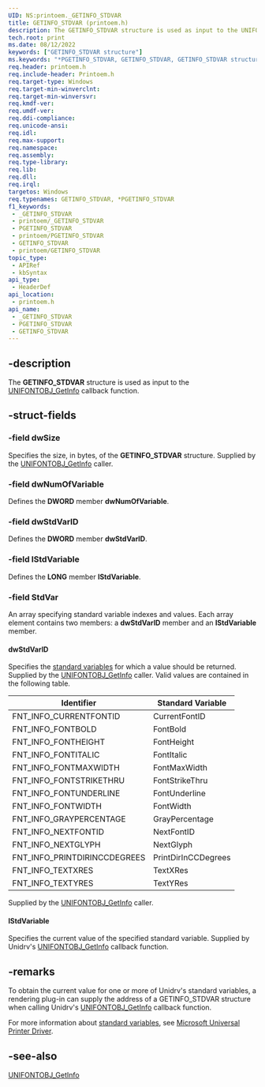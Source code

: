 ```yaml
---
UID: NS:printoem._GETINFO_STDVAR
title: GETINFO_STDVAR (printoem.h)
description: The GETINFO_STDVAR structure is used as input to the UNIFONTOBJ_GetInfo callback function.
tech.root: print
ms.date: 08/12/2022
keywords: ["GETINFO_STDVAR structure"]
ms.keywords: "*PGETINFO_STDVAR, GETINFO_STDVAR, GETINFO_STDVAR structure [Print Devices], PGETINFO_STDVAR, PGETINFO_STDVAR structure pointer [Print Devices], _GETINFO_STDVAR, print.getinfo_stdvar, print_unidrv-pscript_rendering_3a08d48b-215f-4acc-89ef-849a2b826ce7.xml, printoem/GETINFO_STDVAR, printoem/PGETINFO_STDVAR"
req.header: printoem.h
req.include-header: Printoem.h
req.target-type: Windows
req.target-min-winverclnt: 
req.target-min-winversvr: 
req.kmdf-ver: 
req.umdf-ver: 
req.ddi-compliance: 
req.unicode-ansi: 
req.idl: 
req.max-support: 
req.namespace: 
req.assembly: 
req.type-library: 
req.lib: 
req.dll: 
req.irql: 
targetos: Windows
req.typenames: GETINFO_STDVAR, *PGETINFO_STDVAR
f1_keywords:
 - _GETINFO_STDVAR
 - printoem/_GETINFO_STDVAR
 - PGETINFO_STDVAR
 - printoem/PGETINFO_STDVAR
 - GETINFO_STDVAR
 - printoem/GETINFO_STDVAR
topic_type:
 - APIRef
 - kbSyntax
api_type:
 - HeaderDef
api_location:
 - printoem.h
api_name:
 - _GETINFO_STDVAR
 - PGETINFO_STDVAR
 - GETINFO_STDVAR
---
```


## -description

The **GETINFO_STDVAR** structure is used as input to the [UNIFONTOBJ_GetInfo](/windows-hardware/drivers/ddi/printoem/nc-printoem-pfngetinfo) callback function.

## -struct-fields

### -field dwSize

Specifies the size, in bytes, of the **GETINFO_STDVAR** structure. Supplied by the [UNIFONTOBJ_GetInfo](/windows-hardware/drivers/ddi/printoem/nc-printoem-pfngetinfo) caller.

### -field dwNumOfVariable

Defines the **DWORD** member **dwNumOfVariable**.

### -field dwStdVarID

Defines the **DWORD** member **dwStdVarID**.

### -field lStdVariable

Defines the **LONG** member **lStdVariable**.

### -field StdVar

An array specifying standard variable indexes and values. Each array element contains two members: a **dwStdVarID** member and an **lStdVariable** member.

#### dwStdVarID

Specifies the [standard variables](/windows-hardware/drivers/print/standard-variables) for which a value should be returned. Supplied by the [UNIFONTOBJ_GetInfo](/windows-hardware/drivers/ddi/printoem/nc-printoem-pfngetinfo) caller. Valid values are contained in the following table.

| Identifier                   | Standard Variable     |
|------------------------------|-----------------------|
| FNT_INFO_CURRENTFONTID       | CurrentFontID       |
| FNT_INFO_FONTBOLD            | FontBold            |
| FNT_INFO_FONTHEIGHT          | FontHeight          |
| FNT_INFO_FONTITALIC          | FontItalic          |
| FNT_INFO_FONTMAXWIDTH        | FontMaxWidth        |
| FNT_INFO_FONTSTRIKETHRU      | FontStrikeThru      |
| FNT_INFO_FONTUNDERLINE       | FontUnderline       |
| FNT_INFO_FONTWIDTH           | FontWidth           |
| FNT_INFO_GRAYPERCENTAGE      | GrayPercentage      |
| FNT_INFO_NEXTFONTID          | NextFontID          |
| FNT_INFO_NEXTGLYPH           | NextGlyph           |
| FNT_INFO_PRINTDIRINCCDEGREES | PrintDirInCCDegrees |
| FNT_INFO_TEXTXRES            | TextXRes            |
| FNT_INFO_TEXTYRES            | TextYRes            |

Supplied by the [UNIFONTOBJ_GetInfo](/windows-hardware/drivers/ddi/printoem/nc-printoem-pfngetinfo) caller.

#### lStdVariable

Specifies the current value of the specified standard variable. Supplied by Unidrv's [UNIFONTOBJ_GetInfo](/windows-hardware/drivers/ddi/printoem/nc-printoem-pfngetinfo) callback function.

## -remarks

To obtain the current value for one or more of Unidrv's standard variables, a rendering plug-in can supply the address of a GETINFO_STDVAR structure when calling Unidrv's [UNIFONTOBJ_GetInfo](/windows-hardware/drivers/ddi/printoem/nc-printoem-pfngetinfo) callback function.

For more information about [standard variables](/windows-hardware/drivers/print/standard-variables), see [Microsoft Universal Printer Driver](/windows-hardware/drivers/print/microsoft-universal-printer-driver).

## -see-also

[UNIFONTOBJ_GetInfo](/windows-hardware/drivers/ddi/printoem/nc-printoem-pfngetinfo)
